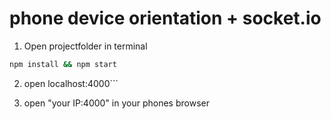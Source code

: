 # phone device orientation + socket.io 

1. Open projectfolder in terminal

```bash
npm install && npm start
```

2. open localhost:4000```

2. open "your IP:4000" in your phones browser
